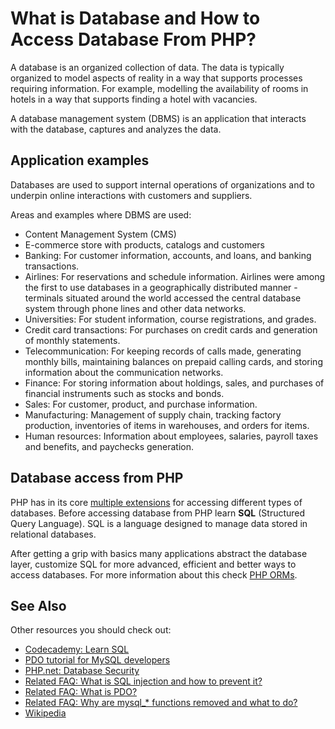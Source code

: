 # What is Database and How to Access Database From PHP?

A database is an organized collection of data. The data is typically organized
to model aspects of reality in a way that supports processes requiring information.
For example, modelling the availability of rooms in hotels in a way that supports
finding a hotel with vacancies.

A database management system (DBMS) is an application that interacts with the
database, captures and analyzes the data.

## Application examples

Databases are used to support internal operations of organizations and to underpin
online interactions with customers and suppliers.

Areas and examples where DBMS are used:

* Content Management System (CMS)
* E-commerce store with products, catalogs and customers
* Banking: For customer information, accounts, and loans, and banking transactions.
* Airlines: For reservations and schedule information. Airlines were among the
  first to use databases in a geographically distributed manner - terminals
  situated around the world accessed the central database system through phone
  lines and other data networks.
* Universities: For student information, course registrations, and grades.
* Credit card transactions: For purchases on credit cards and generation of
  monthly statements.
* Telecommunication: For keeping records of calls made, generating monthly bills,
  maintaining balances on prepaid calling cards, and storing information about
  the communication networks.
* Finance: For storing information about holdings, sales, and purchases of
  financial instruments such as stocks and bonds.
* Sales: For customer, product, and purchase information.
* Manufacturing: Management of supply chain, tracking factory production, inventories
  of items in warehouses, and orders for items.
* Human resources: Information about employees, salaries, payroll taxes and
  benefits, and paychecks generation.

## Database access from PHP

PHP has in its core [multiple extensions](http://php.net/manual/en/refs.database.php)
for accessing different types of databases. Before accessing database from PHP
learn **SQL** (Structured Query Language). SQL is a language designed to manage
data stored in relational databases.

After getting a grip with basics many applications abstract the database layer,
customize SQL for more advanced, efficient and better ways to access databases.
For more information about this check [PHP ORMs](/databases/orm.md).

## See Also

Other resources you should check out:

* [Codecademy: Learn SQL](https://www.codecademy.com/learn/learn-sql)
* [PDO tutorial for MySQL developers](http://wiki.hashphp.org/PDO_Tutorial_for_MySQL_Developers)
* [PHP.net: Database Security](http://php.net/manual/en/security.database.php)
* [Related FAQ: What is SQL injection and how to prevent it?](/security/sql-injection.md)
* [Related FAQ: What is PDO?](/databases/pdo.md)
* [Related FAQ: Why are mysql_* functions removed and what to do?](/databases/mysql-functions.md)
* [Wikipedia](http://en.wikipedia.org/wiki/Database)
